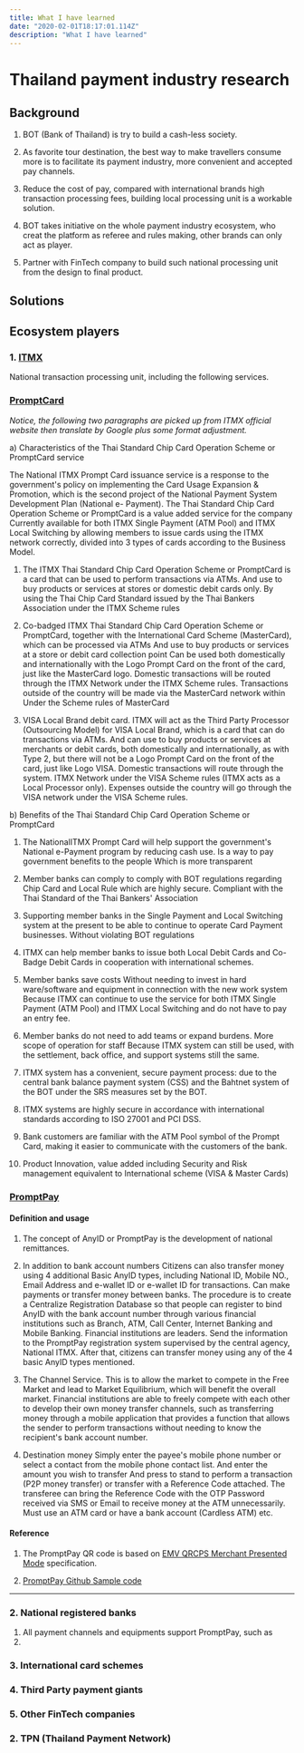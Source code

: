 ```yaml
---
title: What I have learned 
date: "2020-02-01T18:17:01.114Z"
description: "What I have learned"
---
```


# Thailand payment industry research 

## Background 
1. BOT (Bank of Thailand) is try to build a cash-less society.  

2. As favorite tour destination, the best way to make travellers consume more is to facilitate its payment industry, more convenient and accepted pay channels.  

3. Reduce the cost of pay, compared with international brands high transaction processing fees, building local processing unit is a workable solution.

4. BOT takes initiative on the whole payment industry ecosystem, who creat the platform as referee and rules making, other brands can only act as player.   

4. Partner with FinTech company to build such national processing unit from the design to final product.
         

## Solutions 

## Ecosystem players 

### 1. [ITMX](https://www.itmx.co.th/ "national transaction processing unit")
National transaction processing unit, including the following services.
 
### [PromptCard](https://www.itmx.co.th/home/service/prompt-card/ "local card scheme")  
*Notice, the following two paragraphs are picked up from ITMX official website then translate by Google plus some format adjustment.*  
 
a) Characteristics of the Thai Standard Chip Card Operation Scheme or PromptCard service

The National ITMX Prompt Card issuance service is a response to the government's policy on implementing the Card Usage Expansion & Promotion, which is the second project of the National Payment System Development Plan (National e- Payment). The Thai Standard Chip Card Operation Scheme or PromptCard is a value added service for the company Currently available for both ITMX Single Payment (ATM Pool) and ITMX Local Switching by allowing members to issue cards using the ITMX network correctly, divided into 3 types of cards according to the Business Model.

1. The ITMX Thai Standard Chip Card Operation Scheme or PromptCard is a card that can be used to perform transactions via ATMs. And use to buy products or services at stores or domestic debit cards only. By using the Thai Chip Card Standard issued by the Thai Bankers Association under the ITMX Scheme rules

2. Co-badged ITMX Thai Standard Chip Card Operation Scheme or PromptCard, together with the International Card Scheme (MasterCard), which can be processed via ATMs And use to buy products or services at a store or debit card collection point Can be used both domestically and internationally with the Logo Prompt Card on the front of the card, just like the MasterCard logo. Domestic transactions will be routed through the ITMX Network under the ITMX Scheme rules. Transactions outside of the country will be made via the MasterCard network within Under the Scheme rules of MasterCard

3. VISA Local Brand debit card. ITMX will act as the Third Party Processor (Outsourcing Model) for VISA Local Brand, which is a card that can do transactions via ATMs. And can use to buy products or services at merchants or debit cards, both domestically and internationally, as with Type 2, but there will not be a Logo Prompt Card on the front of the card, just like Logo VISA. Domestic transactions will route through the system. ITMX Network under the VISA Scheme rules (ITMX acts as a Local Processor only). Expenses outside the country will go through the VISA network under the VISA Scheme rules.

 
b) Benefits of the Thai Standard Chip Card Operation Scheme or PromptCard

1. The NationalITMX Prompt Card will help support the government's National e-Payment program by reducing cash use. Is a way to pay government benefits to the people Which is more transparent

2. Member banks can comply to comply with BOT regulations regarding Chip Card and Local Rule which are highly secure. Compliant with the Thai Standard of the Thai Bankers' Association

3. Supporting member banks in the Single Payment and Local Switching system at the present to be able to continue to operate Card Payment businesses. Without violating BOT regulations

4. ITMX can help member banks to issue both Local Debit Cards and Co-Badge Debit Cards in cooperation with international schemes.

5. Member banks save costs Without needing to invest in hard ware/software and equipment in connection with the new work system Because ITMX can continue to use the service for both ITMX Single Payment (ATM Pool) and ITMX Local Switching and do not have to pay an entry fee.

6. Member banks do not need to add teams or expand burdens. More scope of operation for staff Because ITMX system can still be used, with the settlement, back office, and support systems still the same.

7. ITMX system has a convenient, secure payment process: due to the central bank balance payment system (CSS) and the Bahtnet system of the BOT under the SRS measures set by the BOT.

8. ITMX systems are highly secure in accordance with international standards according to ISO 27001 and PCI DSS.

9. Bank customers are familiar with the ATM Pool symbol of the Prompt Card, making it easier to communicate with the customers of the bank.

10. Product Innovation, value added including Security and Risk management equivalent to International scheme (VISA & Master Cards)


### [PromptPay](https://www.itmx.co.th/home/service/promptpay/)
#### Definition and usage    
1. The concept of AnyID or PromptPay is the development of national remittances. 

2. In addition to bank account numbers Citizens can also transfer money using 4 additional Basic AnyID types, including National ID, Mobile NO., Email Address and e-wallet ID or e-wallet ID for transactions. Can make payments or transfer money between banks. The procedure is to create a Centralize Registration Database so that people can register to bind AnyID with the bank account number through various financial institutions such as Branch, ATM, Call Center, Internet Banking and Mobile Banking. Financial institutions are leaders. Send the information to the PromptPay registration system supervised by the central agency, National ITMX. After that, citizens can transfer money using any of the 4 basic AnyID types mentioned. 

3. The Channel Service. This is to allow the market to compete in the Free Market and lead to Market Equilibrium, which will benefit the overall market. Financial institutions are able to freely compete with each other to develop their own money transfer channels, such as transferring money through a mobile application that provides a function that allows the sender to perform transactions without needing to know the recipient's bank account number. 

4. Destination money Simply enter the payee's mobile phone number or select a contact from the mobile phone contact list. And enter the amount you wish to transfer And press to stand to perform a transaction (P2P money transfer) or transfer with a Reference Code attached. The transferee can bring the Reference Code with the OTP Password received via SMS or Email to receive money at the ATM unnecessarily. Must use an ATM card or have a bank account (Cardless ATM) etc.

#### Reference 
1. The PromptPay QR code is based on [EMV QRCPS Merchant Presented Mode](https://www.emvco.com/emv-technologies/qrcodes/) specification. 

2. [PromptPay Github Sample code](https://github.com/dtinth/promptpay-qr) 

 ----
 
### 2. National registered banks 
1. All payment channels and equipments support PromptPay, such as   
2. 

### 3. International card schemes 
 
### 4. Third Party payment giants 

### 5. Other FinTech companies   
 
 
### 2. TPN (Thailand Payment Network)


#

